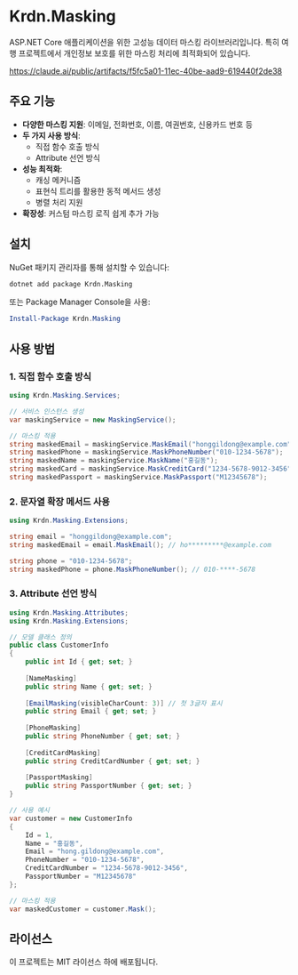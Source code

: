 # Krdn.Masking

ASP.NET Core 애플리케이션을 위한 고성능 데이터 마스킹 라이브러리입니다. 특히 여행 프로젝트에서 개인정보 보호를 위한 마스킹 처리에 최적화되어 있습니다.

https://claude.ai/public/artifacts/f5fc5a01-11ec-40be-aad9-619440f2de38

## 주요 기능

- **다양한 마스킹 지원**: 이메일, 전화번호, 이름, 여권번호, 신용카드 번호 등
- **두 가지 사용 방식**:
  - 직접 함수 호출 방식
  - Attribute 선언 방식
- **성능 최적화**:
  - 캐싱 메커니즘
  - 표현식 트리를 활용한 동적 메서드 생성
  - 병렬 처리 지원
- **확장성**: 커스텀 마스킹 로직 쉽게 추가 가능

## 설치

NuGet 패키지 관리자를 통해 설치할 수 있습니다:

```bash
dotnet add package Krdn.Masking
```

또는 Package Manager Console을 사용:

```powershell
Install-Package Krdn.Masking
```

## 사용 방법

### 1. 직접 함수 호출 방식

```csharp
using Krdn.Masking.Services;

// 서비스 인스턴스 생성
var maskingService = new MaskingService();

// 마스킹 적용
string maskedEmail = maskingService.MaskEmail("honggildong@example.com");     // ho*********@example.com
string maskedPhone = maskingService.MaskPhoneNumber("010-1234-5678");        // 010-****-5678
string maskedName = maskingService.MaskName("홍길동");                        // 홍**
string maskedCard = maskingService.MaskCreditCard("1234-5678-9012-3456");    // 1234-5678-****-3456
string maskedPassport = maskingService.MaskPassport("M12345678");            // M1******8
```

### 2. 문자열 확장 메서드 사용

```csharp
using Krdn.Masking.Extensions;

string email = "honggildong@example.com";
string maskedEmail = email.MaskEmail(); // ho*********@example.com

string phone = "010-1234-5678";
string maskedPhone = phone.MaskPhoneNumber(); // 010-****-5678
```

### 3. Attribute 선언 방식

```csharp
using Krdn.Masking.Attributes;
using Krdn.Masking.Extensions;

// 모델 클래스 정의
public class CustomerInfo
{
    public int Id { get; set; }
    
    [NameMasking]
    public string Name { get; set; }
    
    [EmailMasking(visibleCharCount: 3)] // 첫 3글자 표시
    public string Email { get; set; }
    
    [PhoneMasking]
    public string PhoneNumber { get; set; }
    
    [CreditCardMasking]
    public string CreditCardNumber { get; set; }
    
    [PassportMasking]
    public string PassportNumber { get; set; }
}

// 사용 예시
var customer = new CustomerInfo
{
    Id = 1,
    Name = "홍길동",
    Email = "hong.gildong@example.com",
    PhoneNumber = "010-1234-5678",
    CreditCardNumber = "1234-5678-9012-3456",
    PassportNumber = "M12345678"
};

// 마스킹 적용
var maskedCustomer = customer.Mask();
```

## 라이선스

이 프로젝트는 MIT 라이선스 하에 배포됩니다.
